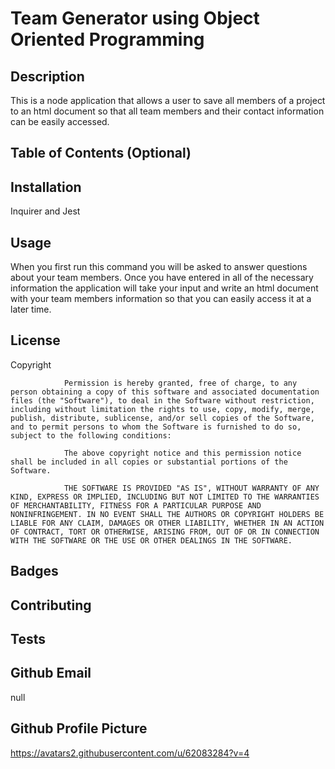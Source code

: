
# Team Generator using Object Oriented Programming

## Description 
            
This is a node application that allows a user to save all members of a project to an html document so that all team members and their contact information can be easily accessed.     
            
            
## Table of Contents (Optional)

            
            
## Installation
            
Inquirer and Jest
            
            
## Usage 
            
When you first run this command you will be asked to answer questions about your team members. Once you have entered in all of the necessary information the application will take your input and write an html document with your team members information so that you can easily access it at a later time. 
            
            
## License
            
Copyright <YEAR> <COPYRIGHT HOLDER>

                Permission is hereby granted, free of charge, to any person obtaining a copy of this software and associated documentation files (the "Software"), to deal in the Software without restriction, including without limitation the rights to use, copy, modify, merge, publish, distribute, sublicense, and/or sell copies of the Software, and to permit persons to whom the Software is furnished to do so, subject to the following conditions:
                
                The above copyright notice and this permission notice shall be included in all copies or substantial portions of the Software.
                
                THE SOFTWARE IS PROVIDED "AS IS", WITHOUT WARRANTY OF ANY KIND, EXPRESS OR IMPLIED, INCLUDING BUT NOT LIMITED TO THE WARRANTIES OF MERCHANTABILITY, FITNESS FOR A PARTICULAR PURPOSE AND NONINFRINGEMENT. IN NO EVENT SHALL THE AUTHORS OR COPYRIGHT HOLDERS BE LIABLE FOR ANY CLAIM, DAMAGES OR OTHER LIABILITY, WHETHER IN AN ACTION OF CONTRACT, TORT OR OTHERWISE, ARISING FROM, OUT OF OR IN CONNECTION WITH THE SOFTWARE OR THE USE OR OTHER DEALINGS IN THE SOFTWARE.
                
                

## Badges

            
## Contributing
            

            
## Tests
            


## Github Email
null

## Github Profile Picture
https://avatars2.githubusercontent.com/u/62083284?v=4
